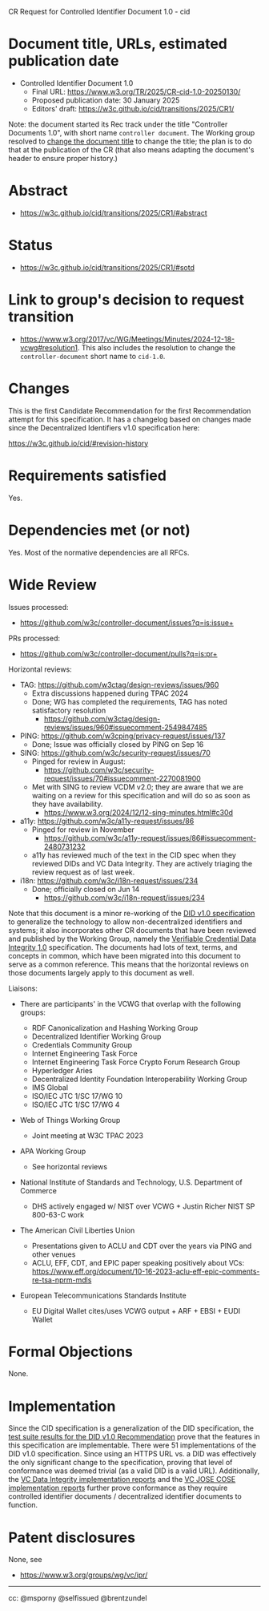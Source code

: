 CR Request for Controlled Identifier Document 1.0 - cid

# Document title, URLs, estimated publication date

- Controlled Identifier Document 1.0
    - Final URL: https://www.w3.org/TR/2025/CR-cid-1.0-20250130/
    - Proposed publication date: 30 January 2025
    - Editors' draft: https://w3c.github.io/cid/transitions/2025/CR1/

Note: the document started its Rec track under the title "Controller Documents 1.0", with short name
`controller document`. The Working group resolved to [change the document title](https://www.w3.org/2017/vc/WG/Meetings/Minutes/2024-12-04-vcwg#resolution1)
to change the title; the plan is to do that at the publication of the CR (that also means adapting the document's header
to ensure proper history.)

# Abstract

- https://w3c.github.io/cid/transitions/2025/CR1/#abstract

# Status

- https://w3c.github.io/cid/transitions/2025/CR1/#sotd

# Link to group's decision to request transition

- https://www.w3.org/2017/vc/WG/Meetings/Minutes/2024-12-18-vcwg#resolution1. This also includes the
resolution to change the `controller-document` short name to `cid-1.0`.

# Changes

This is the first Candidate Recommendation for the first Recommendation attempt
for this specification. It has a changelog based on changes made since the
Decentralized Identifiers v1.0 specification here:

https://w3c.github.io/cid/#revision-history

# Requirements satisfied

Yes.

# Dependencies met (or not)

Yes. Most of the normative dependencies are all RFCs.

# Wide Review

Issues processed:
- https://github.com/w3c/controller-document/issues?q=is:issue+

PRs processed:
- https://github.com/w3c/controller-document/pulls?q=is:pr+

Horizontal reviews:

* TAG: https://github.com/w3ctag/design-reviews/issues/960
  * Extra discussions happened during TPAC 2024
  * Done; WG has completed the requirements, TAG has noted satisfactory resolution
    * https://github.com/w3ctag/design-reviews/issues/960#issuecomment-2549847485
* PING: https://github.com/w3cping/privacy-request/issues/137
  * Done; Issue was officially closed by PING on Sep 16
* SING: https://github.com/w3c/security-request/issues/70
  * Pinged for review in August:
    * https://github.com/w3c/security-request/issues/70#issuecomment-2270081900
  * Met with SING to review VCDM v2.0; they are aware that we are waiting on a review for this specification and will do so as soon as they have availability.
    * https://www.w3.org/2024/12/12-sing-minutes.html#c30d
* a11y: https://github.com/w3c/a11y-request/issues/86
  * Pinged for review in November
    * https://github.com/w3c/a11y-request/issues/86#issuecomment-2480731232
  * a11y has reviewed much of the text in the CID spec when they reviewed DIDs and VC Data Integrity. They are actively triaging the review request as of last week.
* i18n: https://github.com/w3c/i18n-request/issues/234
  * Done; officially closed on Jun 14
    * https://github.com/w3c/i18n-request/issues/234

Note that this document is a minor re-working of the [DID v1.0 specification](https://www.w3.org/TR/2022/REC-did-core-20220719/) to generalize the technology to allow non-decentralized identifiers and systems; it also incorporates other CR documents that have been reviewed and published by the Working Group, namely the [Verifiable Credential Data Integrity 1.0](https://www.w3.org/TR/vc-data-integrity/) specification.
The documents had lots of text, terms, and concepts in common, which have been migrated into this document to serve as a
common reference. This means that the horizontal reviews on those documents largely apply to this document as well.

Liaisons:

* There are participants' in the VCWG that overlap with the following groups:

    * RDF Canonicalization and Hashing Working Group
    * Decentralized Identifier Working Group
    * Credentials Community Group
    * Internet Engineering Task Force
    * Internet Engineering Task Force Crypto Forum Research Group
    * Hyperledger Aries
    * Decentralized Identity Foundation Interoperability Working Group
    * IMS Global
    * ISO/IEC JTC 1/SC 17/WG 10
    * ISO/IEC JTC 1/SC 17/WG 4

* Web of Things Working Group
    * Joint meeting at W3C TPAC 2023

* APA Working Group
    * See horizontal reviews

* National Institute of Standards and Technology, U.S. Department of Commerce
    * DHS actively engaged w/ NIST over VCWG + Justin Richer NIST SP 800-63-C work

* The American Civil Liberties Union
    * Presentations given to ACLU and CDT over the years via PING and other venues
    * ACLU, EFF, CDT, and EPIC paper speaking positively about VCs:
      https://www.eff.org/document/10-16-2023-aclu-eff-epic-comments-re-tsa-nprm-mdls

* European Telecommunications Standards Institute
    * EU Digital Wallet cites/uses VCWG output + ARF + EBSI + EUDI Wallet

# Formal Objections

None.

# Implementation

Since the CID specification is a generalization of the DID specification,
the [test suite results for the DID v1.0 Recommendation](https://w3c.github.io/did-test-suite/) prove that the features in this specification are
implementable. There were 51 implementations of the DID v1.0 specification.
Since using an HTTPS URL vs. a DID was effectively the only significant
change to the specification, proving that level of conformance was deemed
trivial (as a valid DID is a valid URL). Additionally, the [VC Data Integrity implementation reports](https://w3c.github.io/vc-data-integrity/implementations/) and the [VC JOSE COSE implementation reports](https://w3c.github.io/vc-jose-cose-test-suite/) further prove conformance as
they require controlled identifier documents / decentralized identifier
documents to function.

# Patent disclosures

None, see

- https://www.w3.org/groups/wg/vc/ipr/


---

cc: @msporny @selfissued @brentzundel
